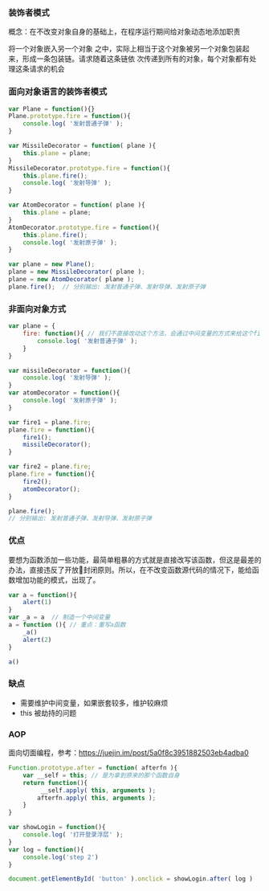### 装饰者模式
概念：在不改变对象自身的基础上，在程序运行期间给对象动态地添加职责

将一个对象嵌入另一个对象 之中，实际上相当于这个对象被另一个对象包装起来，形成一条包装链。请求随着这条链依 次传递到所有的对象，每个对象都有处理这条请求的机会
### 面向对象语言的装饰者模式
```js
var Plane = function(){}
Plane.prototype.fire = function(){
    console.log( '发射普通子弹' );
}
```


```js
var MissileDecorator = function( plane ){
    this.plane = plane;
}
MissileDecorator.prototype.fire = function(){
    this.plane.fire();
    console.log( '发射导弹' );
}
```


```js
var AtomDecorator = function( plane ){
    this.plane = plane;
}
AtomDecorator.prototype.fire = function(){
    this.plane.fire();
    console.log( '发射原子弹' );
}

var plane = new Plane();
plane = new MissileDecorator( plane );
plane = new AtomDecorator( plane );
plane.fire();  // 分别输出: 发射普通子弹、发射导弹、发射原子弹
```
### 非面向对象方式

```js
var plane = {
    fire: function(){ // 我们不直接改动这个方法，会通过中间变量的方式来给这个fire函数添加更多功能
        console.log( '发射普通子弹' ); 
    }
}

var missileDecorator = function(){ 
    console.log( '发射导弹' );
}
var atomDecorator = function(){ 
    console.log( '发射原子弹' );
}

var fire1 = plane.fire;
plane.fire = function(){ 
    fire1();
    missileDecorator(); 
}

var fire2 = plane.fire;
plane.fire = function(){ 
    fire2();
    atomDecorator(); 
}

plane.fire();
// 分别输出: 发射普通子弹、发射导弹、发射原子弹
```
### 优点
要想为函数添加一些功能，最简单粗暴的方式就是直接改写该函数，但这是最差的办法，直接违反了开放封闭原则。所以，在不改变函数源代码的情况下，能给函数增加功能的模式，出现了。

```js
var a = function(){
    alert(1)
}
var _a = a  // 制造一个中间变量
a = function (){ // 重点：重写a函数
    _a()
    alert(2)
}

a()
```
### 缺点
- 需要维护中间变量，如果嵌套较多，维护较麻烦
- this 被劫持的问题
### AOP

面向切面编程，参考：https://juejin.im/post/5a0f8c3951882503eb4adba0

```js
Function.prototype.after = function( afterfn ){
    var __self = this; // 是为拿到原来的那个函数自身
    return function(){
         __self.apply( this, arguments );
        afterfn.apply( this, arguments );
    }
}

var showLogin = function(){ 
    console.log( '打开登录浮层' );
}
var log = function(){
    console.log('step 2')
}

document.getElementById( 'button' ).onclick = showLogin.after( log )
```


